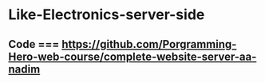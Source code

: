 # Like-Electronics-server-side

## Code === https://github.com/Porgramming-Hero-web-course/complete-website-server-aa-nadim